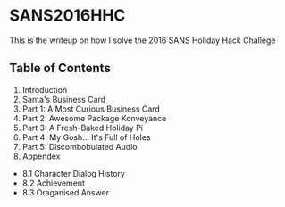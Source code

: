 # SANS2016HHC

This is the writeup on how I solve the 2016 SANS Holiday Hack Challege

## Table of Contents
1. Introduction
2. Santa's Business Card
3. Part 1: A Most Curious Business Card
4. Part 2: Awesome Package Konveyance
5. Part 3: A Fresh-Baked Holiday Pi
6. Part 4: My Gosh... It's Full of Holes
7. Part 5: Discombobulated Audio
8. Appendex
  - 8.1 Character Dialog History
  - 8.2 Achievement
  - 8.3 Oraganised Answer
